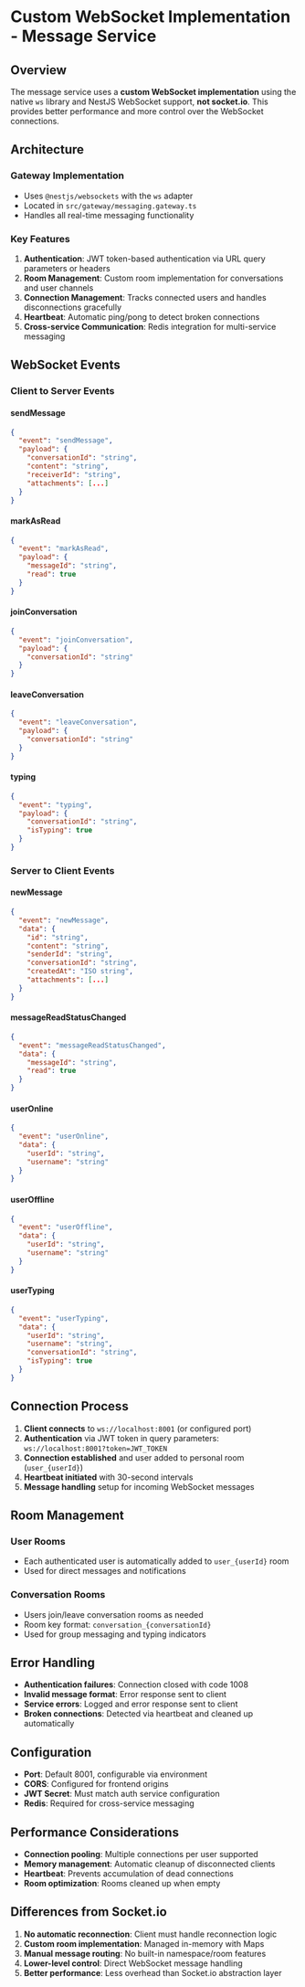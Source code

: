 # Custom WebSocket Implementation - Message Service

## Overview

The message service uses a **custom WebSocket implementation** using the native `ws` library and NestJS WebSocket support, **not socket.io**. This provides better performance and more control over the WebSocket connections.

## Architecture

### Gateway Implementation

- Uses `@nestjs/websockets` with the `ws` adapter
- Located in `src/gateway/messaging.gateway.ts`
- Handles all real-time messaging functionality

### Key Features

1. **Authentication**: JWT token-based authentication via URL query parameters or headers
2. **Room Management**: Custom room implementation for conversations and user channels
3. **Connection Management**: Tracks connected users and handles disconnections gracefully
4. **Heartbeat**: Automatic ping/pong to detect broken connections
5. **Cross-service Communication**: Redis integration for multi-service messaging

## WebSocket Events

### Client to Server Events

#### sendMessage

```json
{
  "event": "sendMessage",
  "payload": {
    "conversationId": "string",
    "content": "string",
    "receiverId": "string",
    "attachments": [...]
  }
}
```

#### markAsRead

```json
{
  "event": "markAsRead",
  "payload": {
    "messageId": "string",
    "read": true
  }
}
```

#### joinConversation

```json
{
  "event": "joinConversation",
  "payload": {
    "conversationId": "string"
  }
}
```

#### leaveConversation

```json
{
  "event": "leaveConversation",
  "payload": {
    "conversationId": "string"
  }
}
```

#### typing

```json
{
  "event": "typing",
  "payload": {
    "conversationId": "string",
    "isTyping": true
  }
}
```

### Server to Client Events

#### newMessage

```json
{
  "event": "newMessage",
  "data": {
    "id": "string",
    "content": "string",
    "senderId": "string",
    "conversationId": "string",
    "createdAt": "ISO string",
    "attachments": [...]
  }
}
```

#### messageReadStatusChanged

```json
{
  "event": "messageReadStatusChanged",
  "data": {
    "messageId": "string",
    "read": true
  }
}
```

#### userOnline

```json
{
  "event": "userOnline",
  "data": {
    "userId": "string",
    "username": "string"
  }
}
```

#### userOffline

```json
{
  "event": "userOffline",
  "data": {
    "userId": "string",
    "username": "string"
  }
}
```

#### userTyping

```json
{
  "event": "userTyping",
  "data": {
    "userId": "string",
    "username": "string",
    "conversationId": "string",
    "isTyping": true
  }
}
```

## Connection Process

1. **Client connects** to `ws://localhost:8001` (or configured port)
2. **Authentication** via JWT token in query parameters: `ws://localhost:8001?token=JWT_TOKEN`
3. **Connection established** and user added to personal room (`user_{userId}`)
4. **Heartbeat initiated** with 30-second intervals
5. **Message handling** setup for incoming WebSocket messages

## Room Management

### User Rooms

- Each authenticated user is automatically added to `user_{userId}` room
- Used for direct messages and notifications

### Conversation Rooms

- Users join/leave conversation rooms as needed
- Room key format: `conversation_{conversationId}`
- Used for group messaging and typing indicators

## Error Handling

- **Authentication failures**: Connection closed with code 1008
- **Invalid message format**: Error response sent to client
- **Service errors**: Logged and error response sent to client
- **Broken connections**: Detected via heartbeat and cleaned up automatically

## Configuration

- **Port**: Default 8001, configurable via environment
- **CORS**: Configured for frontend origins
- **JWT Secret**: Must match auth service configuration
- **Redis**: Required for cross-service messaging

## Performance Considerations

- **Connection pooling**: Multiple connections per user supported
- **Memory management**: Automatic cleanup of disconnected clients
- **Heartbeat**: Prevents accumulation of dead connections
- **Room optimization**: Rooms cleaned up when empty

## Differences from Socket.io

1. **No automatic reconnection**: Client must handle reconnection logic
2. **Custom room implementation**: Managed in-memory with Maps
3. **Manual message routing**: No built-in namespace/room features
4. **Lower-level control**: Direct WebSocket message handling
5. **Better performance**: Less overhead than Socket.io abstraction layer
